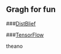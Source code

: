 ## Gragh for fun

###[DistBlief](https://static.googleusercontent.com/media/research.google.com/zh-CN//archive/large_deep_networks_nips2012.pdf)

###[TensorFlow](https://www.usenix.org/system/files/conference/osdi16/osdi16-abadi.pdf)

theano
